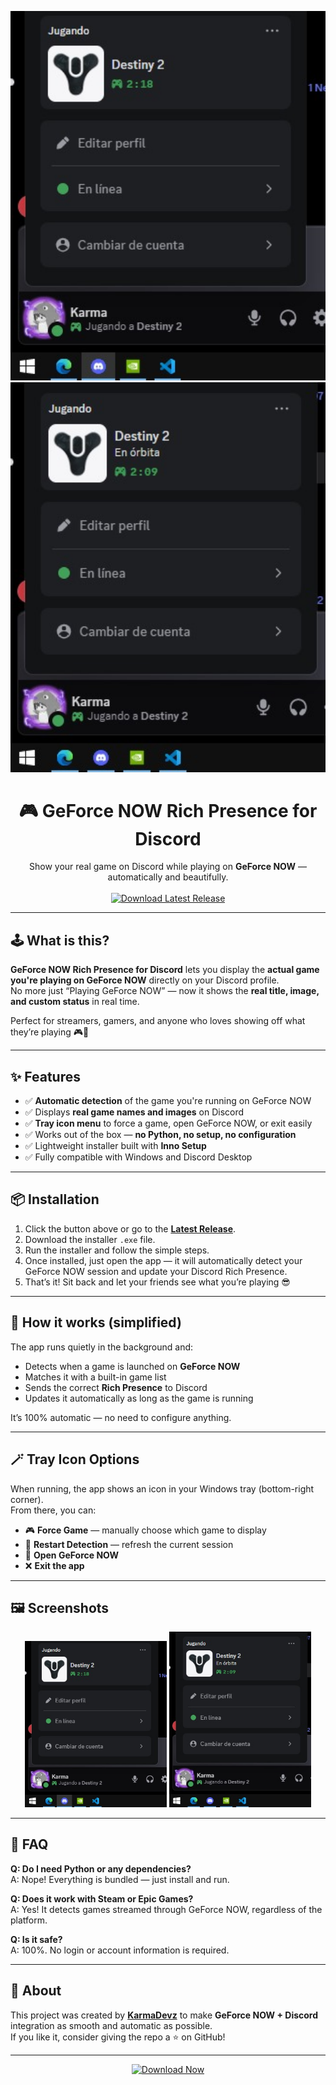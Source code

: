 <p align="center">
  <img src="assets/discord_status.jpg" alt="GeForce NOW Rich Presence Screenshot 1" width="600"/>
  <br/>
  <img src="assets/discord_status2.jpg" alt="GeForce NOW Rich Presence Screenshot 2" width="600"/>
</p>

<h1 align="center">🎮 GeForce NOW Rich Presence for Discord</h1>

<p align="center">
  Show your real game on Discord while playing on <strong>GeForce NOW</strong> — automatically and beautifully.
  <br/><br/>
  <a href="https://github.com/KarmaDevz/discord-rich-presence-for-geforcenow/releases/latest">
    <img src="https://img.shields.io/badge/⬇️%20Download%20Latest%20Release-00C853?style=for-the-badge&logo=github&logoColor=white" alt="Download Latest Release"/>
  </a>
</p>

---

## 🕹️ What is this?

**GeForce NOW Rich Presence for Discord** lets you display the **actual game you're playing on GeForce NOW** directly on your Discord profile.  
No more just “Playing GeForce NOW” — now it shows the **real title, image, and custom status** in real time.

Perfect for streamers, gamers, and anyone who loves showing off what they’re playing 🎮💚

---

## ✨ Features

- ✅ **Automatic detection** of the game you're running on GeForce NOW  
- ✅ Displays **real game names and images** on Discord  
- ✅ **Tray icon menu** to force a game, open GeForce NOW, or exit easily  
- ✅ Works out of the box — **no Python, no setup, no configuration**  
- ✅ Lightweight installer built with **Inno Setup**  
- ✅ Fully compatible with Windows and Discord Desktop

---

## 📦 Installation

1. Click the button above or go to the [**Latest Release**](https://github.com/KarmaDevz/discord-rich-presence-for-geforcenow/releases/latest).  
2. Download the installer `.exe` file.  
3. Run the installer and follow the simple steps.  
4. Once installed, just open the app — it will automatically detect your GeForce NOW session and update your Discord Rich Presence.  
5. That’s it! Sit back and let your friends see what you’re playing 😎  

---

## 🧠 How it works (simplified)

The app runs quietly in the background and:
- Detects when a game is launched on **GeForce NOW**  
- Matches it with a built-in game list  
- Sends the correct **Rich Presence** to Discord  
- Updates it automatically as long as the game is running  

It’s 100% automatic — no need to configure anything.

---

## 🪄 Tray Icon Options

When running, the app shows an icon in your Windows tray (bottom-right corner).  
From there, you can:
- 🎮 **Force Game** — manually choose which game to display  
- 🔄 **Restart Detection** — refresh the current session  
- 🚀 **Open GeForce NOW**  
- ❌ **Exit the app**

---

## 🖼️ Screenshots

<p align="center">
  <img src="assets/discord_status.jpg" width="45%" alt="Discord Rich Presence Example 1"/>
  <img src="assets/discord_status2.jpg" width="45%" alt="Discord Rich Presence Example 2"/>
</p>

---

## 🧩 FAQ

**Q: Do I need Python or any dependencies?**  
A: Nope! Everything is bundled — just install and run.

**Q: Does it work with Steam or Epic Games?**  
A: Yes! It detects games streamed through GeForce NOW, regardless of the platform.

**Q: Is it safe?**  
A: 100%. No login or account information is required.

---

## 💬 About

This project was created by [**KarmaDevz**](https://github.com/KarmaDevz) to make **GeForce NOW + Discord** integration as smooth and automatic as possible.  
If you like it, consider giving the repo a ⭐ on GitHub!

---

<p align="center">
  <a href="https://github.com/KarmaDevz/discord-rich-presence-for-geforcenow/releases/latest">
    <img src="https://img.shields.io/badge/Download%20Now%20➡️-2962FF?style=for-the-badge&logo=discord&logoColor=white" alt="Download Now"/>
  </a>
</p>
